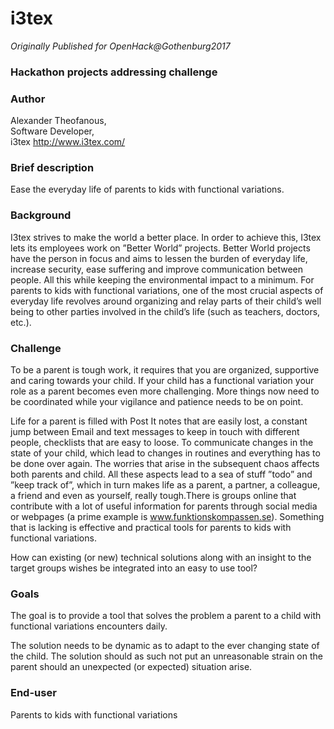# i3tex

*Originally Published for OpenHack@Gothenburg2017*

### Hackathon projects addressing challenge

### Author
Alexander Theofanous,<br>
Software Developer,<br>
i3tex
http://www.i3tex.com/

### Brief description
Ease the everyday life of parents to kids with functional variations.

### Background
I3tex strives to make the world a better place. In order to achieve this, I3tex lets its employees work on ”Better World” projects. Better World projects have the person in focus and aims to lessen the burden of everyday life, increase security, ease suffering and improve communication between people. All this while keeping the environmental impact to a minimum. For parents to kids with functional variations, one of the most crucial aspects of everyday life revolves around organizing and relay parts of their child’s well being to other parties involved in the child’s life (such as teachers, doctors, etc.).

### Challenge
To be a parent is tough work, it requires that you are organized, supportive and caring towards your child. If your child has a functional variation your role as a parent becomes even more challenging. More things now need to be coordinated while your vigilance and patience needs to be on point.

Life for a parent is filled with Post It notes that are easily lost, a constant jump between Email and text messages to keep in touch with different people, checklists that are easy to loose. To communicate changes in the state of your child, which lead to changes in routines and everything has to be done over again. The worries that arise in the subsequent chaos affects both parents and child. All these aspects lead to a sea of stuff ”todo” and ”keep track of”, which in turn makes life as a parent, a partner, a colleague, a friend and even as yourself, really tough.There is groups online that contribute with a lot of useful information for parents through social media or webpages (a prime example is www.funktionskompassen.se). Something that is lacking is effective and practical tools for parents to kids
with functional variations.

How can existing (or new) technical solutions along with an insight to the target groups wishes be integrated into an easy to use tool?

### Goals
The goal is to provide a tool that solves the problem a parent to a child with functional variations encounters daily.

The solution needs to be dynamic as to adapt to the ever changing state of the child. The solution should as such not put an unreasonable strain on the parent should an unexpected (or expected) situation arise.

### End-user
Parents to kids with functional variations
